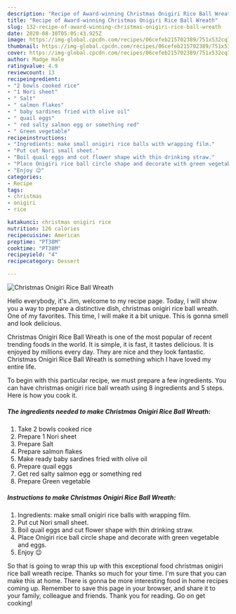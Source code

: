 ```yaml
---
description: "Recipe of Award-winning Christmas Onigiri Rice Ball Wreath"
title: "Recipe of Award-winning Christmas Onigiri Rice Ball Wreath"
slug: 132-recipe-of-award-winning-christmas-onigiri-rice-ball-wreath
date: 2020-08-30T05:05:43.925Z
image: https://img-global.cpcdn.com/recipes/06cefeb215702389/751x532cq70/christmas-onigiri-rice-ball-wreath-recipe-main-photo.jpg
thumbnail: https://img-global.cpcdn.com/recipes/06cefeb215702389/751x532cq70/christmas-onigiri-rice-ball-wreath-recipe-main-photo.jpg
cover: https://img-global.cpcdn.com/recipes/06cefeb215702389/751x532cq70/christmas-onigiri-rice-ball-wreath-recipe-main-photo.jpg
author: Madge Hale
ratingvalue: 4.9
reviewcount: 13
recipeingredient:
- "2 bowls cooked rice"
- "1 Nori sheet"
- " Salt"
- " salmon flakes"
- " baby sardines fried with olive oil"
- " quail eggs"
- " red salty salmon egg or something red"
- " Green vegetable"
recipeinstructions:
- "Ingredients: make small onigiri rice balls with wrapping film."
- "Put cut Nori small sheet."
- "Boil quail eggs and cut flower shape with thin drinking straw."
- "Place Onigiri rice ball circle shape and decorate with green vegetable and eggs."
- "Enjoy 😉"
categories:
- Recipe
tags:
- christmas
- onigiri
- rice

katakunci: christmas onigiri rice 
nutrition: 126 calories
recipecuisine: American
preptime: "PT38M"
cooktime: "PT38M"
recipeyield: "4"
recipecategory: Dessert

---
```



![Christmas Onigiri Rice Ball Wreath](https://img-global.cpcdn.com/recipes/06cefeb215702389/751x532cq70/christmas-onigiri-rice-ball-wreath-recipe-main-photo.jpg)

Hello everybody, it's Jim, welcome to my recipe page. Today, I will show you a way to prepare a distinctive dish, christmas onigiri rice ball wreath. One of my favorites. This time, I will make it a bit unique. This is gonna smell and look delicious.

Christmas Onigiri Rice Ball Wreath is one of the most popular of recent trending foods in the world. It is simple, it is fast, it tastes delicious. It is enjoyed by millions every day. They are nice and they look fantastic. Christmas Onigiri Rice Ball Wreath is something which I have loved my entire life.




To begin with this particular recipe, we must prepare a few ingredients. You can have christmas onigiri rice ball wreath using 8 ingredients and 5 steps. Here is how you cook it.

<!--inarticleads1-->

##### The ingredients needed to make Christmas Onigiri Rice Ball Wreath:

1. Take 2 bowls cooked rice
1. Prepare 1 Nori sheet
1. Prepare  Salt
1. Prepare  salmon flakes
1. Make ready  baby sardines fried with olive oil
1. Prepare  quail eggs
1. Get  red salty salmon egg or something red
1. Prepare  Green vegetable




<!--inarticleads2-->

##### Instructions to make Christmas Onigiri Rice Ball Wreath:

1. Ingredients: make small onigiri rice balls with wrapping film.
1. Put cut Nori small sheet.
1. Boil quail eggs and cut flower shape with thin drinking straw.
1. Place Onigiri rice ball circle shape and decorate with green vegetable and eggs.
1. Enjoy 😉




So that is going to wrap this up with this exceptional food christmas onigiri rice ball wreath recipe. Thanks so much for your time. I'm sure that you can make this at home. There is gonna be more interesting food in home recipes coming up. Remember to save this page in your browser, and share it to your family, colleague and friends. Thank you for reading. Go on get cooking!
